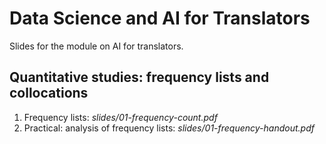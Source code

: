 # Data Science and AI for Translators

Slides for the module on AI for translators.

## Quantitative studies: frequency lists and collocations

1.  Frequency lists: *slides/01-frequency-count.pdf*
2.  Practical: analysis of frequency lists:
    *slides/01-frequency-handout.pdf*
